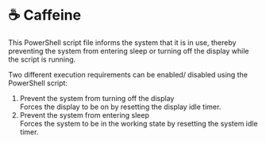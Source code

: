 # ☕ Caffeine

This PowerShell script file informs the system that it is in use, thereby preventing the system from entering sleep or turning off the display while the script is running.

Two different execution requirements can be enabled/ disabled using the PowerShell script:

1. Prevent the system from turning off the display  
   Forces the display to be on by resetting the display idle timer.
1. Prevent the system from entering sleep  
   Forces the system to be in the working state by resetting the system idle timer.
